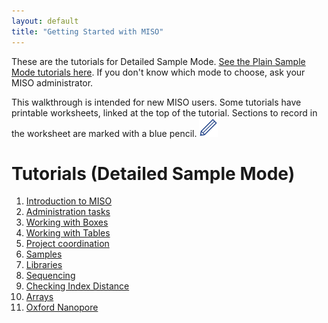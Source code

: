```yaml
---
layout: default
title: "Getting Started with MISO"
---
```


These are the tutorials for Detailed Sample Mode. [See the Plain Sample Mode tutorials here](index-plain).
If you don't know which mode to choose, ask your MISO administrator.

This walkthrough is intended for new MISO users. Some tutorials have printable
worksheets, linked at the top of the tutorial. Sections to record in the worksheet
are marked with a blue pencil. <img src="pics/blue_pencil.png">

# Tutorials (Detailed Sample Mode)

1. [Introduction to MISO](tutorial-detailed-introduction)
1. [Administration tasks](tutorial-detailed-admin-tasks)
1. [Working with Boxes](tutorial-detailed-boxes)
1. [Working with Tables](tutorial-detailed-bulk-tables)
1. [Project coordination](tutorial-detailed-project-coordination)
1. [Samples](tutorial-detailed-samples)
1. [Libraries](tutorial-detailed-libraries)
1. [Sequencing](tutorial-detailed-sequencing)
1. [Checking Index Distance](tutorial-detailed-index-distance)
1. [Arrays](tutorial-detailed-arrays)
1. [Oxford Nanopore](tutorial-detailed-oxford-nanopore)
